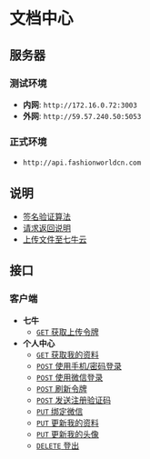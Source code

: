 # 文档中心

## 服务器

### 测试环境

* **内网**: `http://172.16.0.72:3003`
* **外网**: `http://59.57.240.50:5053`

### 正式环境

* `http://api.fashionworldcn.com`

## 说明

* [签名验证算法](./signature.md)
* [请求返回说明](./response.md)
* [上传文件至七牛云](./upload-to-qiniu.md)

## 接口

### 客户端

* **七牛**
  - [`GET` 获取上传令牌][client-qiniu-get-fetch-upload-token]
* **个人中心**
  - [`GET` 获取我的资料][client-my-get-fetch-my-profile]
  - [`POST` 使用手机/密码登录][client-my-post-login]
  - [`POST` 使用微信登录][client-my-post-login-by-weixin]
  - [`POST` 刷新令牌][client-my-post-refresh-token]
  - [`POST` 发送注册验证码][client-my-post-send-register-code]
  - [`PUT` 绑定微信][client-my-put-bind-weixin]
  - [`PUT` 更新我的资料][client-my-put-update-my-profile]
  - [`PUT` 更新我的头像][client-my-put-update-my-avatar]
  - [`DELETE` 登出][client-my-delete-logout]

[client-qiniu-get-fetch-upload-token]: ./api/client/qiniu/get/fetchUploadToken.md

[client-my-get-fetch-my-profile]: ./api/client/my/get/fetchMyProfile.md
[client-my-post-login]: ./api/client/my/post/login.md
[client-my-post-login-by-weixin]: ./api/client/my/post/loginByWeixin.md
[client-my-post-refresh-token]: ./api/client/my/post/refreshToken.md
[client-my-post-send-register-code]: ./api/client/my/post/sendRegisterCode.md
[client-my-put-bind-weixin]: ./api/client/my/put/bindWeixin.md
[client-my-put-update-my-profile]: ./api/client/my/put/updateMyProfile.md
[client-my-put-update-my-avatar]: ./api/client/my/put/updateMyAvatar.md
[client-my-delete-logout]: ./api/client/my/delete/logout.md
